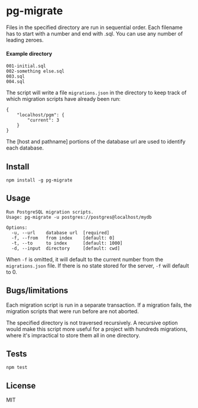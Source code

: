pg-migrate
===

Files in the specified directory are run in sequential order. Each filename has to start
with a number and end with .sql. You can use any number of leading zeroes.

#### Example directory

```
001-initial.sql
002-something else.sql
003.sql
004.sql
```

The script will write a file `migrations.json` in the directory to keep track of
which migration scripts have already been run:

```
{
    "localhost/pgm": {
        "current": 3
    }
}
```

The [host and pathname] portions of the database url are used to identify each database.

Install
---

`npm install -g pg-migrate`

Usage
---

```
Run PostgreSQL migration scripts.
Usage: pg-migrate -u postgres://postgres@localhost/mydb

Options:
  -u, --url    database url  [required]
  -f, --from   from index    [default: 0]
  -t, --to     to index      [default: 1000]
  -d, --input  directory     [default: cwd]
```

When `-f` is omitted, it will default to the current number from the `migrations.json` file.
If there is no state stored for the server, `-f` will default to 0.

Bugs/limitations
---

Each migration script is run in a separate transaction. If a migration fails, the
migration scripts that were run before are not aborted.

The specified directory is not traversed recursively. A recursive option would make
this script more useful for a project with hundreds migrations, where it's impractical
to store them all in one directory.

Tests
---

`npm test`

License
---

MIT
